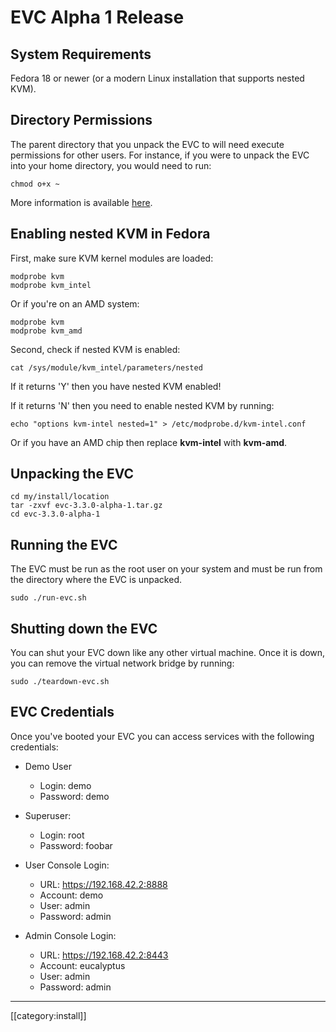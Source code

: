 # EVC Alpha 1 Release

## System Requirements

Fedora 18 or newer (or a modern Linux installation that supports nested KVM).

## Directory Permissions

The parent directory that you unpack the EVC to will need execute permissions
for other users. For instance, if you were to unpack the EVC into your home
directory, you would need to run:

    chmod o+x ~

More information is available [here](http://libvirt.org/drvqemu.html#securitydac).

## Enabling nested KVM in Fedora

First, make sure KVM kernel modules are loaded:

    modprobe kvm
    modprobe kvm_intel

Or if you're on an AMD system:

    modprobe kvm
    modprobe kvm_amd

Second, check if nested KVM is enabled:

    cat /sys/module/kvm_intel/parameters/nested

If it returns 'Y' then you have nested KVM enabled!

If it returns 'N' then you need to enable nested KVM by running:

    echo "options kvm-intel nested=1" > /etc/modprobe.d/kvm-intel.conf

Or if you have an AMD chip then replace **kvm-intel** with **kvm-amd**.

## Unpacking the EVC

    cd my/install/location
    tar -zxvf evc-3.3.0-alpha-1.tar.gz
    cd evc-3.3.0-alpha-1

## Running the EVC

The EVC must be run as the root user on your system and must be run from the
directory where the EVC is unpacked.

    sudo ./run-evc.sh

## Shutting down the EVC

You can shut your EVC down like any other virtual machine. Once it is down, you
can remove the virtual network bridge by running:

    sudo ./teardown-evc.sh

## EVC Credentials

Once you've booted your EVC you can access services with the following credentials:

* Demo User
  + Login: demo
  + Password: demo

* Superuser:
  + Login: root
  + Password: foobar

* User Console Login:
  + URL: https://192.168.42.2:8888
  + Account: demo
  + User: admin
  + Password: admin

* Admin Console Login:
  + URL: https://192.168.42.2:8443
  + Account: eucalyptus
  + User: admin
  + Password: admin

*****
[[category:install]]